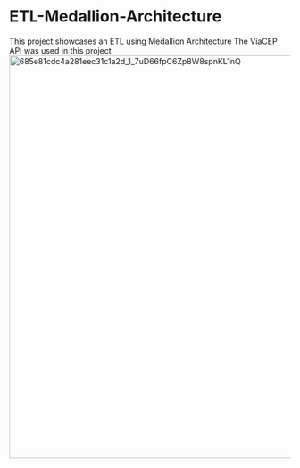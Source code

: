 # ETL-Medallion-Architecture
This project showcases an ETL using Medallion Architecture
The ViaCEP API was used in this project
<img width="1400" height="722" alt="685e81cdc4a281eec31c1a2d_1_7uD66fpC6Zp8W8spnKL1nQ" src="https://github.com/user-attachments/assets/28a34629-a6b2-4f60-bce4-305f8494950e" />
